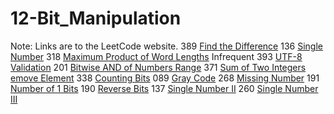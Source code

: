 # 12-Bit_Manipulation
Note: Links are to the LeetCode website.
389 [Find the Difference](https://leetcode.com/problems/find-the-difference/description/)
136 [Single Number](https://leetcode.com/problems/single-number/description/)
318 [Maximum Product of Word Lengths](https://leetcode.com/problems/maximum-product-of-word-lengths/description/) Infrequent
393 [UTF-8 Validation](https://leetcode.com/problems/utf-08-validation/description/)
201 [Bitwise AND of Numbers Range](https://leetcode.com/problems/bitwise-and-of-numbers-range/description/)
371 [Sum of Two Integers emove Element](https://leetcode.com/problems/sum-of-two-integers/description/)
338 [Counting Bits](https://leetcode.com/problems/counting-bits/description/)
089 [Gray Code](https://leetcode.com/problems/gray-code/description/)
268 [Missing Number](https://leetcode.com/problems/missing-number/description/)
191 [Number of 1 Bits](https://leetcode.com/problems/number-of-01-bits/description/)
190 [Reverse Bits](https://leetcode.com/problems/reverse-bits/description/)
137 [Single Number II](https://leetcode.com/problems/single-number-ii/description/)
260 [Single Number III](https://leetcode.com/problems/single-number-iii/description/)
